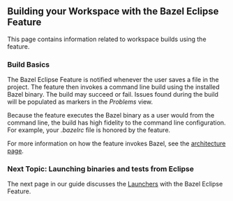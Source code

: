 ## Building your Workspace with the Bazel Eclipse Feature

This page contains information related to workspace builds using the feature.

### Build Basics

The Bazel Eclipse Feature is notified whenever the user saves a file in the project.
The feature then invokes a command line build using the installed Bazel binary.
The build may succeed or fail.
Issues found during the build will be populated as markers in the *Problems* view.

Because the feature executes the Bazel binary as a user would from the command line,
  the build has high fidelity to the command line configuration.
For example, your *.bazelrc* file is honored by the feature.

For more information on how the feature invokes Bazel, see the [architecture page](dev/architecture.md).

### Next Topic: Launching binaries and tests from Eclipse

The next page in our guide discusses the [Launchers](using_the_feature_launching.md) with the Bazel Eclipse Feature.
